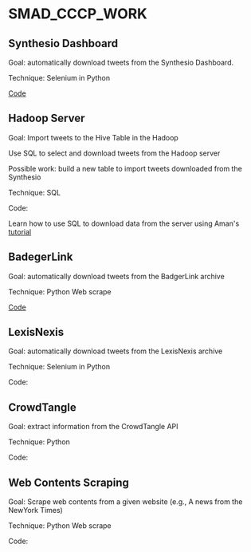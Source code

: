 # SMAD_CCCP_WORK
## Synthesio Dashboard 
Goal: automatically download tweets from the Synthesio Dashboard.

Technique: Selenium in Python

[Code](https://github.com/zsun227/SMAD_CCCP_WORK/tree/main/synthesio_newdashboard_1221)

## Hadoop Server
Goal: Import tweets to the Hive Table in the Hadoop

Use SQL to select and download tweets from the Hadoop server 

Possible work: build a new table to import tweets downloaded from the Synthesio

Technique: SQL

Code:

Learn how to use SQL to download data from the server using Aman's [tutorial](https://github.com/amanabhishk/hadoop_guide) 

## BadegerLink 

Goal: automatically download tweets from the BadgerLink archive

Technique: Python Web scrape 

[Code](https://github.com/zsun227/SMAD_CCCP_WORK/tree/main/Badgerlink-Pdf-master)

## LexisNexis

Goal: automatically download tweets from the LexisNexis archive

Technique: Selenium in Python

Code:

## CrowdTangle 

Goal: extract information from the CrowdTangle API

Technique: Python 

Code:

## Web Contents Scraping 

Goal: Scrape web contents from a given website (e.g., A news from the NewYork Times)

Technique: Python Web scrape

Code:
